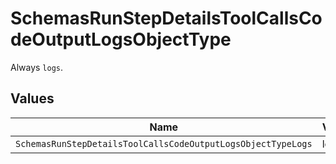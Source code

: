 # SchemasRunStepDetailsToolCallsCodeOutputLogsObjectType

Always `logs`.


## Values

| Name                                                         | Value                                                        |
| ------------------------------------------------------------ | ------------------------------------------------------------ |
| `SchemasRunStepDetailsToolCallsCodeOutputLogsObjectTypeLogs` | logs                                                         |